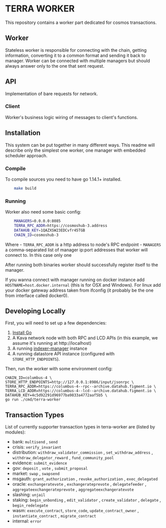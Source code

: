 # TERRA WORKER

This repository contains a worker part dedicated for cosmos transactions.

## Worker
Stateless worker is responsible for connecting with the chain, getting information, converting it to a common format and sending it back to manager.
Worker can be connected with multiple managers but should always answer only to the one that sent request.

## API
Implementation of bare requests for network.

### Client
Worker's business logic wiring of messages to client's functions.


## Installation
This system can be put together in many different ways.
This readme will describe only the simplest one worker, one manager with embedded scheduler approach.

### Compile
To compile sources you need to have go 1.14.1+ installed.

```bash
    make build
```

### Running
Worker also need some basic config:

```bash
    MANAGERS=0.0.0.0:8085
    TERRA_RPC_ADDR=https://cosmoshub-3.address
    DATAHUB_KEY=1QAZXSW23EDCvfr45TGB
    CHAIN_ID=cosmoshub-3
```

Where
    - `TERRA_RPC_ADDR` is a http address to node's RPC endpoint
    - `MANAGERS` a comma-separated list of manager ip:port addresses that worker will connect to. In this case only one

After running both binaries worker should successfully register itself to the manager.

If you wanna connect with manager running on docker instance add `HOSTNAME=host.docker.internal` (this is for OSX and Windows). For linux add your docker gateway address taken from ifconfig (it probably be the one from interface called docker0).


## Developing Locally

First, you will need to set up a few dependencies:

1. [Install Go](https://golang.org/doc/install)
2. A Kava network node with both RPC and LCD APIs (in this example, we assume it's running at http://localhost)
3. A running [indexer-manager](https://github.com/figment-networks/indexer-manager) instance
4. A running datastore API instance (configured with `STORE_HTTP_ENDPOINTS`).

Then, run the worker with some environment config:

```
CHAIN_ID=columbus-4 \
STORE_HTTP_ENDPOINTS=http://127.0.0.1:8986/input/jsonrpc \
TERRA_RPC_ADDR=https://columbus-4--rpc--archive.datahub.figment.io \
TERRA_LCD_ADDR=https://columbus-4--lcd--archive.datahub.figment.io \
DATAHUB_KEY=4c5d92291d96977ba9833a4772aaf5b5 \
go run ./cmd/terra-worker
```
## Transaction Types
List of currently supporter transaction types in terra-worker are (listed by modules):
- bank:
    `multisend` , `send`
- crisis:
    `verify_invariant`
- distribution:
    `withdraw_validator_commission` , `set_withdraw_address` , `withdraw_delegator_reward` , `fund_community_pool`
- evidence:
    `submit_evidence`
- gov:
    `deposit` , `vote` , `submit_proposal`
- market:
    `swap` , `swapsend`
- msgauth:
    `grant_authorization` , `revoke_authorization` , `exec_delegated`
- oracle:
    `exchangeratevote` , `exchangerateprevote` , `delegatefeeder` , `aggregateexchangerateprevote` , `aggregateexchangeratevote`
- slashing:
    `unjail`
- staking:
    `begin_unbonding` , `edit_validator` , `create_validator` , `delegate` , `begin_redelegate`
- wasm:
    `execute_contract`, `store_code`, `update_contract_owner` , `instantiate_contract` , `migrate_contract`
- internal:
    `error`
